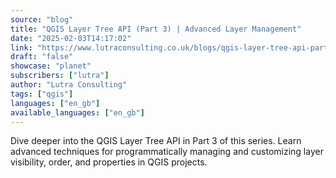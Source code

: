```yaml
---
source: "blog"
title: "QGIS Layer Tree API (Part 3) | Advanced Layer Management"
date: "2025-02-03T14:17:02"
link: "https://www.lutraconsulting.co.uk/blogs/qgis-layer-tree-api-part-3?utm_source=qgis"
draft: "false"
showcase: "planet"
subscribers: ["lutra"]
author: "Lutra Consulting"
tags: ["qgis"]
languages: ["en_gb"]
available_languages: ["en_gb"]
---
```


Dive deeper into the QGIS Layer Tree API in Part 3 of this series. Learn advanced techniques for programmatically managing and customizing layer visibility, order, and properties in QGIS projects.
